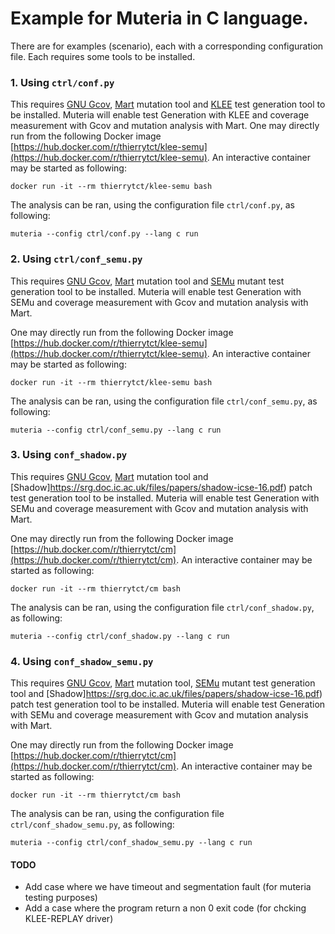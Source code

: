 # Example for Muteria in C language.

There are for examples (scenario), each with a corresponding configuration file. Each requires some tools to be installed.

### 1. Using `ctrl/conf.py`

This requires [GNU Gcov](https://gcc.gnu.org/onlinedocs/gcc/Gcov.html), [Mart](https://github.com/thierry-tct/mart) mutation tool and [KLEE](https://github.com/klee/klee) test generation tool to be installed. Muteria will enable test Generation with KLEE and coverage measurement with Gcov and mutation analysis with Mart.
One may directly run from the following Docker image [https://hub.docker.com/r/thierrytct/klee-semu](https://hub.docker.com/r/thierrytct/klee-semu). An interactive container may be started as following:
```
docker run -it --rm thierrytct/klee-semu bash
```

The analysis can be ran, using the configuration file `ctrl/conf.py`, as following:
```
muteria --config ctrl/conf.py --lang c run
```

### 2. Using `ctrl/conf_semu.py`

This requires [GNU Gcov](https://gcc.gnu.org/onlinedocs/gcc/Gcov.html), [Mart](https://github.com/thierry-tct/mart) mutation tool and [SEMu](https://github.com/thierry-tct/KLEE-SEMu) mutant test generation tool to be installed. Muteria will enable test Generation with SEMu and coverage measurement with Gcov and mutation analysis with Mart.

One may directly run from the following Docker image [https://hub.docker.com/r/thierrytct/klee-semu](https://hub.docker.com/r/thierrytct/klee-semu). An interactive container may be started as following:
```
docker run -it --rm thierrytct/klee-semu bash
```

The analysis can be ran, using the configuration file `ctrl/conf_semu.py`, as following:
```
muteria --config ctrl/conf_semu.py --lang c run
```

### 3. Using `conf_shadow.py`

This requires [GNU Gcov](https://gcc.gnu.org/onlinedocs/gcc/Gcov.html), [Mart](https://github.com/thierry-tct/mart) mutation tool and [Shadow]https://srg.doc.ic.ac.uk/files/papers/shadow-icse-16.pdf) patch test generation tool to be installed. Muteria will enable test Generation with SEMu and coverage measurement with Gcov and mutation analysis with Mart.

One may directly run from the following Docker image [https://hub.docker.com/r/thierrytct/cm](https://hub.docker.com/r/thierrytct/cm). An interactive container may be started as following:
```
docker run -it --rm thierrytct/cm bash
```

The analysis can be ran, using the configuration file `ctrl/conf_shadow.py`, as following:
```
muteria --config ctrl/conf_shadow.py --lang c run
```

### 4. Using `conf_shadow_semu.py`
This requires [GNU Gcov](https://gcc.gnu.org/onlinedocs/gcc/Gcov.html), [Mart](https://github.com/thierry-tct/mart) mutation tool, [SEMu](https://github.com/thierry-tct/KLEE-SEMu) mutant test generation tool and [Shadow]https://srg.doc.ic.ac.uk/files/papers/shadow-icse-16.pdf) patch test generation tool to be installed. Muteria will enable test Generation with SEMu and coverage measurement with Gcov and mutation analysis with Mart.

One may directly run from the following Docker image [https://hub.docker.com/r/thierrytct/cm](https://hub.docker.com/r/thierrytct/cm). An interactive container may be started as following:
```
docker run -it --rm thierrytct/cm bash
```

The analysis can be ran, using the configuration file `ctrl/conf_shadow_semu.py`, as following:
```
muteria --config ctrl/conf_shadow_semu.py --lang c run
```

#### TODO
- Add case where we have timeout and segmentation fault (for muteria testing purposes)
- Add a case where the program return a non 0 exit code (for chcking KLEE-REPLAY driver)
